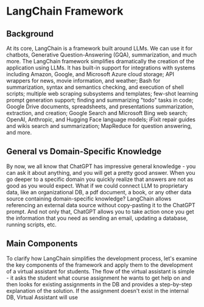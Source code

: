# LangChain Framework

## Background
At its core, LangChain is a framework built around LLMs. We can use it for chatbots, Generative Question-Answering (GQA), summarization, and much more. The LangChain framework simplifies dramatically the creation of the application using LLMs. It has built-in support for integrations with systems including Amazon, Google, and Microsoft Azure cloud storage; API wrappers for news, movie information, and weather; Bash for summarization, syntax and semantics checking, and execution of shell scripts; multiple web scraping subsystems and templates; few-shot learning prompt generation support; finding and summarizing "todo" tasks in code; Google Drive documents, spreadsheets, and presentations summarization, extraction, and creation; Google Search and Microsoft Bing web search; OpenAI, Anthropic, and Hugging Face language models; iFixit repair guides and wikis search and summarization; MapReduce for question answering, and more.

## General vs Domain-Specific Knowledge
By now, we all know that ChatGPT has impressive general knowledge - you can ask it about anything, and you will get a pretty good answer. When you go deeper to a specific domain you quickly realize that answers are not as good as you would expect. What if we could connect LLM to proprietary data, like an organizational DB, a pdf document, a book, or any other data source containing domain-specific knowledge? LangChain allows referencing an external data source without copy-pasting it to the ChatGPT prompt. And not only that, ChatGPT allows you to take action once you get the information that you need as sending an email, updating a database, running scripts, etc.

## Main Components
To clarify how LangChain simplifies the development process, let's examine the key components of the framework and apply them to the development of a virtual assistant for students. The flow of the virtual assistant is simple - it asks the student what course assignment he wants to get help on and then looks for existing assignments in the DB and provides a step-by-step explanation of the solution. If the assignment doesn't exist in the internal DB, Virtual Assistant will use 









